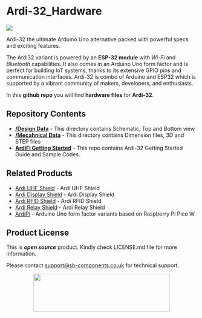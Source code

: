 # Ardi-32_Hardware 
<img src="https://cdn.shopify.com/s/files/1/1217/2104/files/ARDI32banner.jpg?v=1688463937">

Ardi-32 the ultimate Arduino Uno alternative packed with powerful specs and exciting features.

The Ardi32 variant is powered by an **ESP-32 module** with _Wi-Fi_ and _Bluetooth_ capabilities. It also comes in an Arduino Uno form factor and is perfect for building IoT systems, thanks to its extensive GPIO pins and communication interfaces. Ardi-32 is combo of Arduino and ESP32 which is supported by a vibrant community of makers, developers, and enthusiasts.

In this **github repo** you will find **hardware files** for **Ardi-32**.

## Repository Contents

* [**/Design Data**](https://github.com/sbcshop/ArdiFi_Hardware/tree/main/Design%20Data) - This directory contains Schematic, Top and Bottom view
* [**/Mecahnical Data**](https://github.com/sbcshop/ArdiFi_Hardware/tree/main/Mechanical%20Data) - This directory contains Dimension files, 3D and STEP files
* [**ArdiFi Getting Started**](https://github.com/sbcshop/ArdiFi_Software) - This repo contains Ardi-32 Getting Started Guide and Sample Codes.

## Related Products
   * [Ardi UHF Shield](https://shop.sb-components.co.uk/products/ardi-uhf-shield-for-arduino-uno) - Ardi UHF Shield
   * [Ardi Display Shield](https://shop.sb-components.co.uk/products/ardi-display-shield-for-arduino-uno) - Ardi Display Shield
   * [Ardi RFID Shield](https://shop.sb-components.co.uk/products/ardi-rfid-shield-for-arduino-uno) - Ardi RFID Shield 
   * [Ardi Relay Shield](https://shop.sb-components.co.uk/products/ardi-relay-shield-for-arduino-uno) - Ardi Relay Shield
   * [ArdiPi](https://shop.sb-components.co.uk/collections/latest-collections/products/ardipi-uno-r3-alternative-board-based-on-pico-w) - Arduino Uno form factor variants based on Raspberry Pi Pico W

## Product License

This is ***open source*** product. Kindly check LICENSE.md file for more information.

Please contact support@sb-components.co.uk for technical support.
<p align="center">
  <img width="360" height="100" src="https://cdn.shopify.com/s/files/1/1217/2104/files/Logo_sb_component_3.png?v=1666086771&width=300">
</p>
